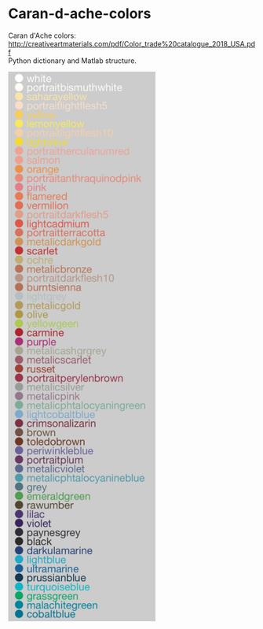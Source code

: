 # Caran-d-ache-colors
Caran d'Ache colors: http://creativeartmaterials.com/pdf/Color_trade%20catalogue_2018_USA.pdf \
Python dictionary and Matlab structure.

<img src="https://raw.githubusercontent.com/pinheirochagas/Caran-d-ache-colors/master/cdcol.png" width="300">



